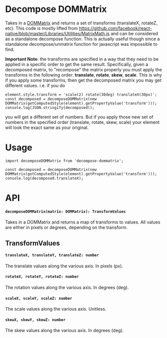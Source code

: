 # Decompose DOMMatrix
Takes in a [DOMMatrix](https://developer.mozilla.org/en-US/docs/Web/API/DOMMatrix) and returns a set of transforms (translateX, rotateZ, etc). This code is mostly lifted from https://github.com/facebook/react-native/blob/master/Libraries/Utilities/MatrixMath.js and can be considered as a standalone decompose function. This is actually useful though since a standalone decompose/unmatrix function for javascript was impossible to find.

**Important Note**: the transforms are specified in a way that they need to be applied in a specific order to get the same result. Specifically, given a decomposed matrix, to "recompose" the matrix properly you must apply the transforms in the following order: **translate**, **rotate**, **skew**, **scale**. This is why if you apply some transforms, then get the decomposed matrix you may get different values. i.e. if you do 

```
element.style.transform = 'scale(2) rotate(30deg) translateX(30px)';
const decomposed = decomposeDOMMatrix(new DOMMatrix(getComputedStyle(element).getPropertyValue('transform')));
console.log(JSON.stringify(decomposed));
```

you will get a different set of numbers. But if you apply those new set of numbers in the specified order (translate, rotate, skew, scale) your element will look the exact same as your original.

# Usage
```
import decomposeDOMMatrix from 'decompose-dommatrix';

const decomposed = decomposeDOMMatrix(new DOMMatrix(getComputedStyle(element).getPropertyValue('transform')));
console.log(decomposed.translateX);
```

# API

#### `decomposeDOMMatrix(matrix: DOMMatrix): TransformValues`

Takes in a DOMMatrix and returns a map of transforms to values. All values are either in pixels or degrees, depending on the transform.

## TransformValues

#### `translateX, translateY, translateZ: number`

The translate values along the various axis. In pixels (px).

#### `rotateX, rotateY, rotateZ: number`

The rotation values along the various axis. In degrees (deg).

#### `scaleX, scaleY, scaleZ: number`

The scale values along the various axis. Unitless.

#### `skewX, skewY, skewZ: number`

The skew values along the various axis. In degrees (deg).


